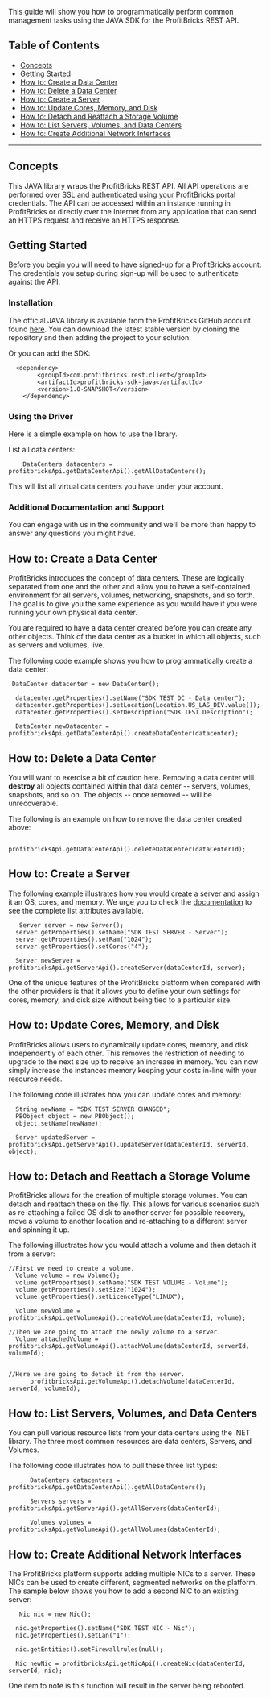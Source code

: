 This guide will show you how to programmatically perform common management tasks using the JAVA SDK for the ProfitBricks REST API.

## Table of Contents

* [Concepts](#Concepts)
* [Getting Started](#GettingStarted)
* [How to: Create a Data Center](#CreateDataCenter)
* [How to: Delete a Data Center](#DeleteDataCenter)
* [How to: Create a Server](#CreateServer)
* [How to: Update Cores, Memory, and Disk](#UpdateCoresMemoryDisk)
* [How to: Detach and Reattach a Storage Volume](#DetachReattachStorageVolume)
* [How to: List Servers, Volumes, and Data Centers](#ListServersVolumesDataCenters)
* [How to: Create Additional Network Interfaces](#CreateNic)

--------------

## <a name="Concepts"></a>Concepts

This JAVA library wraps the ProfitBricks REST API. All API operations are performed over SSL and authenticated using your ProfitBricks portal credentials. The API can be accessed within an instance running in ProfitBricks or directly over the Internet from any application that can send an HTTPS request and receive an HTTPS response. 

## <a name="GettingStarted"></a>Getting Started

Before you begin you will need to have [signed-up](https://www.profitbricks.com/signup) for a ProfitBricks account. The credentials you setup during sign-up will be used to authenticate against the API.


### Installation

The official JAVA library is available from the ProfitBricks GitHub account found [here](https://github.com/profitbricks/profitbricks-sdk-java). You can download the latest stable version by cloning the repository and then adding the project to your solution.
	
Or you can add the SDK:

	  <dependency>
            <groupId>com.profitbricks.rest.client</groupId>
            <artifactId>profitbricks-sdk-java</artifactId>
            <version>1.0-SNAPSHOT</version>
        </dependency>


### Using the Driver

Here is a simple example on how to use the library.

List all data centers: 

        DataCenters datacenters = profitbricksApi.getDataCenterApi().getAllDataCenters();

    
This will list all virtual data centers you have under your account.

### Additional Documentation and Support

You can engage with us in the community and we'll be more than happy to answer any questions you might have. 

## <a name="CreateDataCenter"> </a>How to: Create a Data Center

ProfitBricks introduces the concept of data centers. These are logically separated from one and the other and allow you to have a self-contained environment for all servers, volumes, networking, snapshots, and so forth. The goal is to give you the same experience as you would have if you were running your own physical data center.

You are required to have a data center created before you can create any other objects. Think of the data center as a bucket in which all objects, such as servers and volumes, live. 

The following code example shows you how to programmatically create a data center: 

	 DataCenter datacenter = new DataCenter();

      datacenter.getProperties().setName("SDK TEST DC - Data center");
      datacenter.getProperties().setLocation(Location.US_LAS_DEV.value());
      datacenter.getProperties().setDescription("SDK TEST Description");

      DataCenter newDatacenter = profitbricksApi.getDataCenterApi().createDataCenter(datacenter);

## <a name="DeleteDataCenter"></a>How to: Delete a Data Center

You will want to exercise a bit of caution here. Removing a data center will **destroy** all objects contained within that data center -- servers, volumes, snapshots, and so on. The objects -- once removed -- will be unrecoverable. 

The following is an example on how to remove the data center created above:

          profitbricksApi.getDataCenterApi().deleteDataCenter(dataCenterId);


## <a name="CreateServer"></a>How to: Create a Server

The following example illustrates how you would create a server and assign it an OS, cores, and memory. We urge you to check the [documentation](https://devops.profitbricks.com/api/soap/) to see the complete list attributes available.

	   Server server = new Server();
      server.getProperties().setName("SDK TEST SERVER - Server");
      server.getProperties().setRam("1024");
      server.getProperties().setCores("4");

      Server newServer = profitbricksApi.getServerApi().createServer(dataCenterId, server);

One of the unique features of the ProfitBricks platform when compared with the other providers is that it allows you to define your own settings for cores, memory, and disk size without being tied to a particular size.  

## <a name="UpdateServer"></a>How to: Update Cores, Memory, and Disk

ProfitBricks allows users to dynamically update cores, memory, and disk independently of each other. This removes the restriction of needing to upgrade to the next size up to receive an increase in memory. You can now simply increase the instances memory keeping your costs in-line with your resource needs. 

The following code illustrates how you can update cores and memory: 

	  String newName = "SDK TEST SERVER CHANGED";
      PBObject object = new PBObject();
      object.setName(newName);

      Server updatedServer = profitbricksApi.getServerApi().updateServer(dataCenterId, serverId, object);

## <a name="DetachReattachStorageVolume"></a>How to: Detach and Reattach a Storage Volume

ProfitBricks allows for the creation of multiple storage volumes. You can detach and reattach these on the fly. This allows for various scenarios such as re-attaching a failed OS disk to another server for possible recovery, move a volume to another location and re-attaching to a different server and spinning it up. 

The following illustrates how you would attach a volume and then detach it from a server:

	//First we need to create a volume.
	  Volume volume = new Volume();
	  volume.getProperties().setName("SDK TEST VOLUME - Volume");
	  volume.getProperties().setSize("1024");
	  volume.getProperties().setLicenceType("LINUX");
	
	  Volume newVolume = profitbricksApi.getVolumeApi().createVolume(dataCenterId, volume);

	//Then we are going to attach the newly volume to a server.
      Volume attachedVolume = profitbricksApi.getVolumeApi().attachVolume(dataCenterId, serverId, volumeId);


	//Here we are going to detach it from the server.
	      profitbricksApi.getVolumeApi().detachVolume(dataCenterId, serverId, volumeId);


## <a name="ListServersVolumesDataCenters"></a>How to: List Servers, Volumes, and Data Centers

You can pull various resource lists from your data centers using the .NET library. The three most common resources are data centers, Servers, and Volumes.

The following code illustrates how to pull these three list types: 

	      DataCenters datacenters = profitbricksApi.getDataCenterApi().getAllDataCenters();

	      Servers servers = profitbricksApi.getServerApi().getAllServers(dataCenterId);

	      Volumes volumes = profitbricksApi.getVolumeApi().getAllVolumes(dataCenterId);


## <a name="CreateNic"></a>How to: Create Additional Network Interfaces

The ProfitBricks platform supports adding multiple NICs to a server. These NICs can be used to create different, segmented networks on the platform.
The sample below shows you how to add a second NIC to an existing server: 

	   Nic nic = new Nic();

      nic.getProperties().setName("SDK TEST NIC - Nic");
      nic.getProperties().setLan("1");

      nic.getEntities().setFirewallrules(null);

      Nic newNic = profitbricksApi.getNicApi().createNic(dataCenterId, serverId, nic);

One item to note is this function will result in the server being rebooted. 

